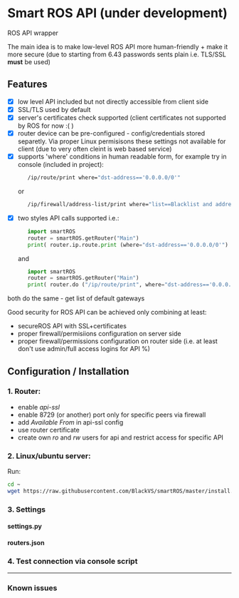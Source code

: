 # Smart ROS API (under development)

ROS API wrapper

The main idea is to make low-level ROS API more human-friendly + make it more secure (due to starting from 6.43 passwords sents plain i.e. TLS/SSL **must** be used)

## Features
- [x] low level API included but not directly accessible from client side
- [x] SSL/TLS used by default
- [x] server's certificates check supported (client certificates not supported by ROS for now :( )
- [x] router device can be pre-configured - config/credentials stored separetly. Via proper Linux permisisons these settings not available for client (due to very often cleint is web based service)
- [x] supports 'where' conditions in human readable form, for example try in console (included in project):
   ```bash
      /ip/route/print where="dst-address=='0.0.0.0/0'"
   ```
   or
   ```bash
      /ip/firewall/address-list/print where="list==Blacklist and address=='8.8.8.8'"
   ```
- [x] two styles API calls supported i.e.:
   ```python
      import smartROS
      router = smartROS.getRouter("Main")
      print( router.ip.route.print (where="dst-address=='0.0.0.0/0'") )
   ```
   and
   ```python
      import smartROS
      router = smartROS.getRouter("Main")
      print( router.do ("/ip/route/print", where="dst-address=='0.0.0.0/0'") )
   ```
both do the same - get list of default gateways

Good security for ROS API can be achieved only combining at least:
- secureROS API with SSL+certificates
- proper firewall/permisiions configuration on server side 
- proper firewall/permissions configuration on router side (i.e. at least don't use admin/full access logins for API %)

## Configuration / Installation
### 1. Router:
- enable _api-ssl_
- enable 8729 (or another) port only for specific peers via firewall
- add _Available From_ in api-ssl config
- use router certificate
- create own _ro_ and _rw_ users for api and restrict access for specific API

### 2. Linux/ubuntu server:

   Run:
   ```bash
   cd ~
   wget https://raw.githubusercontent.com/BlackVS/smartROS/master/install.sh -O - | bash
   ```
 
### 3. Settings
#### settings.py
#### routers.json

### 4. Test connection via console script

---

### Known issues

#### 

